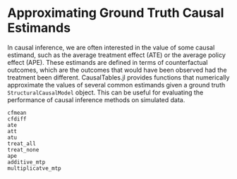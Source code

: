 # Approximating Ground Truth Causal Estimands

In causal inference, we are often interested in the value of some causal estimand, such as the average treatment effect (ATE) or the average policy effect (APE). These estimands are defined in terms of counterfactual outcomes, which are the outcomes that would have been observed had the treatment been different. CausalTables.jl provides functions that numerically approximate the values of several common estimands given a ground truth 
`StructuralCausalModel` object. This can be useful for evaluating the performance of causal inference methods on simulated data. 

```@docs
cfmean
cfdiff
ate
att
atu
treat_all
treat_none
ape
additive_mtp
multiplicatve_mtp
```

